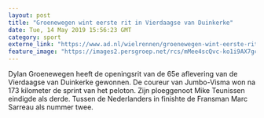 ```yaml
---
layout: post
title: "Groenewegen wint eerste rit in Vierdaagse van Duinkerke"
date: Tue, 14 May 2019 15:56:23 GMT
category: sport
externe_link: "https://www.ad.nl/wielrennen/groenewegen-wint-eerste-rit-in-vierdaagse-van-duinkerke~aea948bf/"
feature_image: "https://images2.persgroep.net/rcs/mMee4scQvc-ko1i9AX7gcM3CK54/diocontent/148362374/_fitwidth/400/?appId=21791a8992982cd8da851550a453bd7f&quality=0.7"
---
```


Dylan Groenewegen heeft de openingsrit van de 65e aflevering van de Vierdaagse van Duinkerke gewonnen. De coureur van Jumbo-Visma won na 173 kilometer de sprint van het peloton. Zijn ploeggenoot Mike Teunissen eindigde als derde. Tussen de Nederlanders in finishte de Fransman Marc Sarreau als nummer twee.
